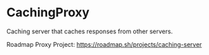 # CachingProxy
Caching server that caches responses from other servers.


Roadmap Proxy Project:
https://roadmap.sh/projects/caching-server

